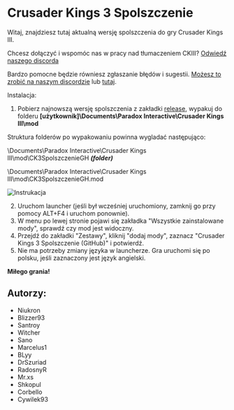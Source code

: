 # Crusader Kings 3 Spolszczenie
Witaj, znajdziesz tutaj aktualną wersję spolszczenia do gry Crusader Kings III. 

Chcesz dołączyć i wspomóc nas w pracy nad tłumaczeniem CKIII? [Odwiedź naszego discorda](https://discord.gg/Qh3HXJKU35)

Bardzo pomocne będzie równiesz zgłaszanie błędów i sugestii. [Możesz to zrobić na naszym discordzie](https://discord.gg/Qh3HXJKU35) lub [tutaj](https://github.com/Niukron/Crusader-Kings-3-Spolszczenie/issues).

Instalacja:

1. Pobierz najnowszą wersję spolszczenia z zakładki [release](https://github.com/Niukron/Crusader-Kings-3-Spolszczenie/releases), wypakuj do folderu **[użytkownik]\Documents\Paradox Interactive\Crusader Kings III\mod**

Struktura folderów po wypakowaniu powinna wygladać następująco: 

\Documents\Paradox Interactive\Crusader Kings III\mod\CK3SpolszczenieGH ***(folder)***

\Documents\Paradox Interactive\Crusader Kings III\mod\CK3SpolszczenieGH.mod


![Instrukacja](https://i.ibb.co/1vFqrtZ/instrukcja.png)

2. Uruchom launcher (jeśli był wcześniej uruchomiony, zamknij go przy pomocy ALT+F4 i uruchom ponownie).
3. W  menu po lewej stronie pojawi się zakładka "Wszystkie zainstalowane mody", sprawdź czy mod jest widoczny.
4. Przejdź do zakładki "Zestawy", kliknij "dodaj mody", zaznacz "Crusader Kings 3 Spolszczenie (GitHub)" i potwierdź.
5. Nie ma potrzeby zmiany języka w launcherze. Gra uruchomi się po polsku, jeśli zaznaczony jest język angielski.

**Miłego grania!**

## Autorzy:
- Niukron
- Blizzer93
- Santroy
- Witcher
- Sano
- Marcelus1
- BLyy
- DrSzuriad
- RadosnyR
- Mr.xs
- Shkopul
- Corbello
- Cywilek93
